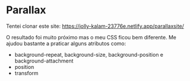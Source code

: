 # Parallax

Tentei clonar este site: https://jolly-kalam-23776e.netlify.app/parallaxsite/

O resultado foi muito próximo mas o meu CSS ficou bem diferente. Me ajudou bastante a praticar alguns atributos como:
* background-repeat, background-size, background-position e background-attachment
* position
* transform
    